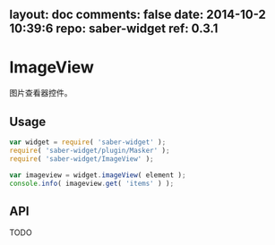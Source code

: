 layout: doc
comments: false
date: 2014-10-2 10:39:6
repo: saber-widget
ref: 0.3.1
---

# ImageView

图片查看器控件。


## Usage

``` javascript
var widget = require( 'saber-widget' );
require( 'saber-widget/plugin/Masker' );
require( 'saber-widget/ImageView' );

var imageview = widget.imageView( element );
console.info( imageview.get( 'items' ) );
```

## API

TODO

